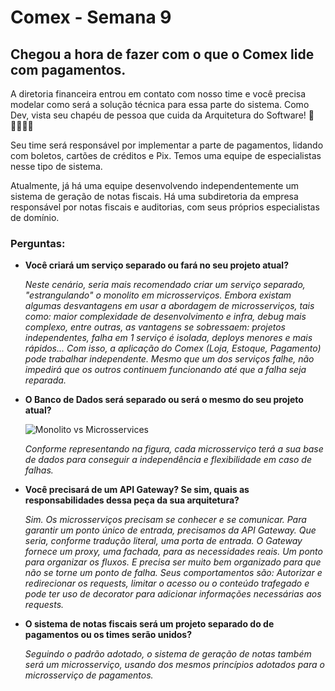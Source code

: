 # Comex - Semana 9

## Chegou a hora de fazer com o que o Comex lide com pagamentos.

A diretoria financeira entrou em contato com nosso time e você precisa modelar como será a solução técnica para essa parte do sistema. Como Dev<T>, vista seu chapéu de pessoa que cuida da Arquitetura do Software! 👷️👷‍♂️️👷‍♀️️

Seu time será responsável por implementar a parte de pagamentos, lidando com boletos, cartões de créditos e Pix. Temos uma equipe de especialistas nesse tipo de sistema.

Atualmente, já há uma equipe desenvolvendo independentemente um sistema de geração de notas fiscais. Há uma subdiretoria da empresa responsável por notas fiscais e auditorias, com seus próprios especialistas de domínio.

### Perguntas: 

- **Você criará um serviço separado ou fará no seu projeto atual?**
  
  _*Neste cenário, seria mais recomendado criar um serviço separado, "estrangulando" o monolito em microsserviços. Embora existam algumas desvantagens em usar a abordagem de microsserviços, tais como: maior complexidade de desenvolvimento e infra, debug mais complexo, entre outras, as vantagens se sobressaem: projetos independentes, falha em 1 serviço é isolada, deploys menores e mais rápidos... Com isso, a aplicação do Comex (Loja, Estoque, Pagamento) pode trabalhar independente. Mesmo que um dos serviços falhe, não impedirá que os outros continuem funcionando até que a falha seja reparada.*_
  
- **O Banco de Dados será separado ou será o mesmo do seu projeto atual?**

  ![Monolito vs Microsservices](https://s3.us-west-2.amazonaws.com/secure.notion-static.com/5b4c2b0a-9dfb-4980-a0c9-1978b2604fc5/Untitled.png?X-Amz-Algorithm=AWS4-HMAC-SHA256&X-Amz-Content-Sha256=UNSIGNED-PAYLOAD&X-Amz-Credential=AKIAT73L2G45EIPT3X45%2F20220714%2Fus-west-2%2Fs3%2Faws4_request&X-Amz-Date=20220714T002740Z&X-Amz-Expires=86400&X-Amz-Signature=fec40b5f8ea41499071474b0aa0ceaa69b9af8801925825cfa1a57c98879e6a2&X-Amz-SignedHeaders=host&response-content-disposition=filename%20%3D%22Untitled.png%22&x-id=GetObject)

  _*Conforme representando na figura, cada microsserviço terá a sua base de dados para conseguir a independência e flexibilidade em caso de falhas.*_
  
- **Você precisará de um API Gateway? Se sim, quais as responsabilidades dessa peça da sua arquitetura?**

  _*Sim. Os microsserviços precisam se conhecer e se comunicar. Para garantir um ponto único de entrada, precisamos da API Gateway. Que seria, conforme tradução literal, uma porta de entrada. O Gateway fornece um proxy, uma fachada, para as necessidades reais. Um ponto para organizar os fluxos. E precisa ser muito bem organizado para que não se torne um ponto de falha. Seus comportamentos são: Autorizar e redirecionar os requests, limitar o acesso ou o conteúdo trafegado e pode ter uso de decorator para adicionar informações necessárias aos requests.*_
  
- **O sistema de notas fiscais será um projeto separado do de pagamentos ou os times serão unidos?**

  _*Seguindo o padrão adotado, o sistema de geração de notas também será um microsserviço, usando dos mesmos princípios adotados para o microsserviço de pagamentos.*_
